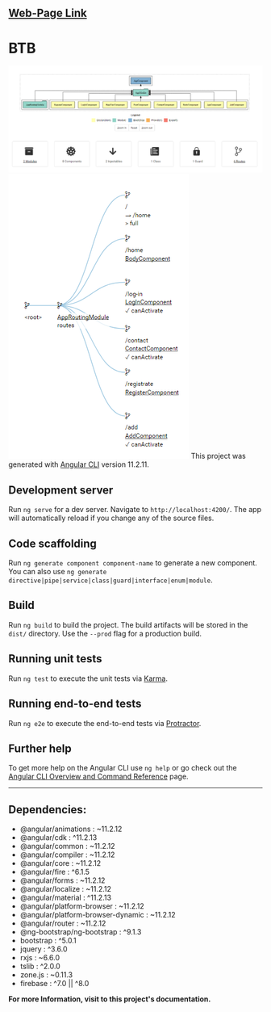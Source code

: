## [Web-Page Link](https://gicharkviani.github.io/B2B/)

# BTB
![Routing Module](./imgForReadMe/Screenshot_3.png)
![Routing Module](./imgForReadMe/Screenshot_2.png)
This project was generated with [Angular CLI](https://github.com/angular/angular-cli) version 11.2.11.

## Development server

Run `ng serve` for a dev server. Navigate to `http://localhost:4200/`. The app will automatically reload if you change any of the source files.

## Code scaffolding

Run `ng generate component component-name` to generate a new component. You can also use `ng generate directive|pipe|service|class|guard|interface|enum|module`.

## Build

Run `ng build` to build the project. The build artifacts will be stored in the `dist/` directory. Use the `--prod` flag for a production build.

## Running unit tests

Run `ng test` to execute the unit tests via [Karma](https://karma-runner.github.io).

## Running end-to-end tests

Run `ng e2e` to execute the end-to-end tests via [Protractor](http://www.protractortest.org/).

## Further help

To get more help on the Angular CLI use `ng help` or go check out the [Angular CLI Overview and Command Reference](https://angular.io/cli) page.

---
## Dependencies:
- @angular/animations : ~11.2.12
- @angular/cdk : ^11.2.13
- @angular/common : ~11.2.12
- @angular/compiler : ~11.2.12
- @angular/core : ~11.2.12
- @angular/fire : ^6.1.5
- @angular/forms : ~11.2.12
- @angular/localize : ~11.2.12
- @angular/material : ^11.2.13
- @angular/platform-browser : ~11.2.12
- @angular/platform-browser-dynamic : ~11.2.12
- @angular/router : ~11.2.12
- @ng-bootstrap/ng-bootstrap : ^9.1.3
- bootstrap : ^5.0.1
- jquery : ^3.6.0
- rxjs : ~6.6.0
- tslib : ^2.0.0
- zone.js : ~0.11.3
- firebase : ^7.0 || ^8.0

**For more Information, visit to this project's documentation.**
